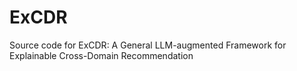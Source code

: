 # ExCDR
Source code for ExCDR: A General LLM-augmented Framework for Explainable Cross-Domain Recommendation
